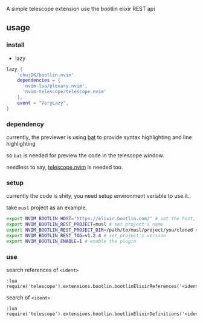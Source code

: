 A simple telescope extension use the bootlin elixir REST api

## usage

### install

- lazy

```lua
lazy {
    'chujDK/bootlin.nvim'
    dependencies = {
      'nvim-lua/plenary.nvim',
      'nvim-telescope/telescope.nvim'
    },
    event = "VeryLazy",
}
```

### dependency

currently, the previewer is using [bat](https://github.com/sharkdp/bat) to provide syntax highlighting and line highlighting

so `bat` is needed for preview the code in the telescope window.

needless to say, [telescope.nvim](https://github.com/nvim-telescope/telescope.nvim) is needed too.

### setup

currently the code is shity, you need setup environment variable to use it..

take `musl` project as an example.

```bash
export NVIM_BOOTLIN_HOST='https://elixir.bootlin.com/' # set the host, you can change to your local server
export NVIM_BOOTLIN_REST_PROJECT=musl # set project's name
export NVIM_BOOTLIN_REST_PROJECT_DIR=/path/to/musl/project/you/cloned # set local source dir
export NVIM_BOOTLIN_REST_TAG=v1.2.4 # set project's version
export NVIM_BOOTLIN_ENABLE=1 # enable the plugin
```

### use

search references of `<ident>`

```vim
:lua require('telescope').extensions.bootlin.bootlinElixirReferences('<ident>')
```

search  of `<ident>`

```vim
:lua require('telescope').extensions.bootlin.bootlinElixirDefinitions('<ident>')
```
